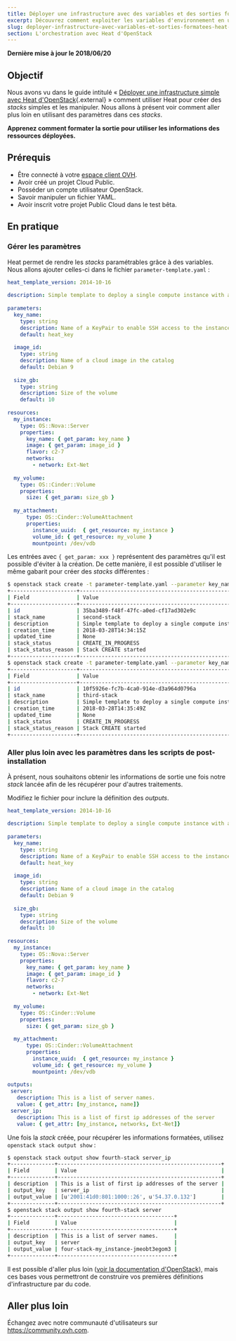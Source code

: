 ```yaml
---
title: Déployer une infrastructure avec des variables et des sorties formatées avec Heat d'OpenStack
excerpt: Découvrez comment exploiter les variables d'environnement en utilisant la modularité des gabarits Heat
slug: deployer-infrastructure-avec-variables-et-sorties-formatees-heat-openstack
section: L'orchestration avec Heat d'OpenStack
---
```


**Dernière mise à jour le 2018/06/20**

## Objectif

Nous avons vu dans le guide intitulé « [Déployer une infrastructure simple avec Heat d'OpenStack](https://docs.ovh.com/ca/fr/public-cloud/deployer-infrastructure-avec-heat-openstack/){.external} » comment utiliser Heat pour créer des *stacks* simples et les manipuler. Nous allons à présent voir comment aller plus loin en utilisant des paramètres dans ces *stacks*.

**Apprenez comment formater la sortie pour utiliser les informations des ressources déployées.**


## Prérequis

- Être connecté à votre [espace client OVH](https://ca.ovh.com/auth/?action=gotomanager).
- Avoir créé un projet Cloud Public.
- Posséder un compte utilisateur OpenStack.
- Savoir manipuler un fichier YAML.
- Avoir inscrit votre projet Public Cloud dans le test bêta.

## En pratique

### Gérer les paramètres

Heat permet de rendre les *stacks* paramétrables grâce à des variables. Nous allons ajouter celles-ci dans le fichier `parameter-template.yaml` :

```yaml
heat_template_version: 2014-10-16
 
description: Simple template to deploy a single compute instance with an attached volume
 
parameters:
  key_name:
    type: string
    description: Name of a KeyPair to enable SSH access to the instance
    default: heat_key
 
  image_id:
    type: string
    description: Name of a cloud image in the catalog
    default: Debian 9
 
  size_gb:
    type: string
    description: Size of the volume
    default: 10
 
resources:
  my_instance:
    type: OS::Nova::Server
    properties:
      key_name: { get_param: key_name }
      image: { get_param: image_id }
      flavor: c2-7
      networks:
        - network: Ext-Net
 
  my_volume:
    type: OS::Cinder::Volume
    properties:
      size: { get_param: size_gb }
 
  my_attachment:
      type: OS::Cinder::VolumeAttachment
      properties:
        instance_uuid:  { get_resource: my_instance }
        volume_id: { get_resource: my_volume }
        mountpoint: /dev/vdb
```

Les entrées avec `{ get_param: xxx }` représentent des paramètres qu'il est possible d'éviter à la création. De cette manière, il est possible d'utiliser le même gabarit pour créer des *stacks* différentes :

```sh
$ openstack stack create -t parameter-template.yaml --parameter key_name=heat_key --parameter image_id="Centos 7" --parameter size_gb=50 second-stack
+---------------------+-----------------------------------------------------------------------------+
| Field               | Value                                                                       |
+---------------------+-----------------------------------------------------------------------------+
| id                  | 35ba3489-f48f-47fc-a0ed-cf17ad302e9c                                        |
| stack_name          | second-stack                                                                |
| description         | Simple template to deploy a single compute instance with an attached volume |
| creation_time       | 2018-03-28T14:34:15Z                                                        |
| updated_time        | None                                                                        |
| stack_status        | CREATE_IN_PROGRESS                                                          |
| stack_status_reason | Stack CREATE started                                                        |
+---------------------+-----------------------------------------------------------------------------+
$ openstack stack create -t parameter-template.yaml --parameter key_name=heat_key --parameter image_id="Ubuntu 17.10" --parameter size_gb=10 third-stack
+---------------------+-----------------------------------------------------------------------------+
| Field               | Value                                                                       |
+---------------------+-----------------------------------------------------------------------------+
| id                  | 10f5926e-fc7b-4ca0-914e-d3a964d0796a                                        |
| stack_name          | third-stack                                                                 |
| description         | Simple template to deploy a single compute instance with an attached volume |
| creation_time       | 2018-03-28T14:35:49Z                                                        |
| updated_time        | None                                                                        |
| stack_status        | CREATE_IN_PROGRESS                                                          |
| stack_status_reason | Stack CREATE started                                                        |
+---------------------+-----------------------------------------------------------------------------+
```

### Aller plus loin avec les paramètres dans les scripts de post-installation

À présent, nous souhaitons obtenir les informations de sortie une fois notre *stack* lancée afin de les récupérer pour d'autres traitements.

Modifiez le fichier pour inclure la définition des *outputs*.

```yaml
heat_template_version: 2014-10-16
 
description: Simple template to deploy a single compute instance with an attached volume
 
parameters:
  key_name:
    type: string
    description: Name of a KeyPair to enable SSH access to the instance
    default: heat_key
 
  image_id:
    type: string
    description: Name of a cloud image in the catalog
    default: Debian 9
 
  size_gb:
    type: string
    description: Size of the volume
    default: 10
 
resources:
  my_instance:
    type: OS::Nova::Server
    properties:
      key_name: { get_param: key_name }
      image: { get_param: image_id }
      flavor: c2-7
      networks:
        - network: Ext-Net
 
  my_volume:
    type: OS::Cinder::Volume
    properties:
      size: { get_param: size_gb }
 
  my_attachment:
      type: OS::Cinder::VolumeAttachment
      properties:
        instance_uuid:  { get_resource: my_instance }
        volume_id: { get_resource: my_volume }
        mountpoint: /dev/vdb
 
outputs:
 server:
   description: This is a list of server names.
   value: { get_attr: [my_instance, name]}
 server_ip:
   description: This is a list of first ip addresses of the server
   value: { get_attr: [my_instance, networks, Ext-Net]}
```

Une fois la *stack* créée, pour récupérer les informations formatées, utilisez `openstack stack output show` :

```sh
$ openstack stack output show fourth-stack server_ip
+--------------+----------------------------------------------------+
| Field        | Value                                              |
+--------------+----------------------------------------------------+
| description  | This is a list of first ip addresses of the server |
| output_key   | server_ip                                          |
| output_value | [u'2001:41d0:801:1000::26', u'54.37.0.132']        |
+--------------+----------------------------------------------------+
$ openstack stack output show fourth-stack server
+--------------+-------------------------------------+
| Field        | Value                               |
+--------------+-------------------------------------+
| description  | This is a list of server names.     |
| output_key   | server                              |
| output_value | four-stack-my_instance-jmeobt3egom3 |
+--------------+-------------------------------------+
```

Il est possible d'aller plus loin ([voir la documentation d'OpenStack](https://docs.openstack.org/heat/pike/template_guide/hot_spec.html)), mais ces bases vous permettront de construire vos premières définitions d'infrastructure par du code.

## Aller plus loin

Échangez avec notre communauté d'utilisateurs sur <https://community.ovh.com>.